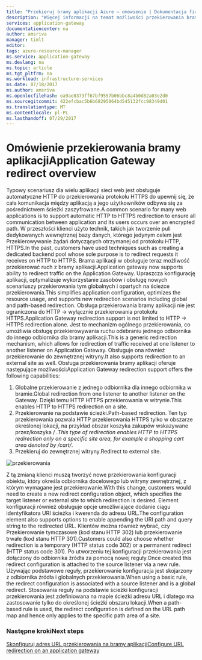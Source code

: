 ```yaml
---
title: "Przekieruj bramy aplikacji Azure — omówienie | Dokumentacja firmy Microsoft"
description: "Więcej informacji na temat możliwości przekierowania bramę aplikacji Azure"
services: application-gateway
documentationcenter: na
author: amsriva
manager: timlt
editor: 
tags: azure-resource-manager
ms.service: application-gateway
ms.devlang: na
ms.topic: article
ms.tgt_pltfrm: na
ms.workload: infrastructure-services
ms.date: 07/18/2017
ms.author: amsriva
ms.openlocfilehash: ea9ae8373ff67bf9557b06bbc8a4b0d82a03e2d0
ms.sourcegitcommit: 422efcbac5b6b68295064bd545132fcc98349d01
ms.translationtype: MT
ms.contentlocale: pl-PL
ms.lasthandoff: 07/29/2017
---
```

# <a name="application-gateway-redirect-overview"></a><span data-ttu-id="24013-103">Omówienie przekierowania bramy aplikacji</span><span class="sxs-lookup"><span data-stu-id="24013-103">Application Gateway redirect overview</span></span>

<span data-ttu-id="24013-104">Typowy scenariusz dla wielu aplikacji sieci web jest obsługuje automatyczne HTTP do przekierowania protokołu HTTPS do upewnij się, że cała komunikacja między aplikacją a jego użytkowników odbywa się za pośrednictwem ścieżki zaszyfrowane.</span><span class="sxs-lookup"><span data-stu-id="24013-104">A common scenario for many web applications is to support automatic HTTP to HTTPS redirection to ensure all communication between application and its users occurs over an encrypted path.</span></span> <span data-ttu-id="24013-105">W przeszłości klienci użyto technik, takich jak tworzenie puli dedykowanych wewnętrznej bazy danych, którego jedynym celem jest Przekierowywanie żądań dotyczących otrzymanej od protokołu HTTP, HTTPS.</span><span class="sxs-lookup"><span data-stu-id="24013-105">In the past, customers have used techniques such as creating a dedicated backend pool whose sole purpose is to redirect requests it receives on HTTP to HTTPS.</span></span>  <span data-ttu-id="24013-106">Brama aplikacji w obsługuje teraz możliwość przekierować ruch z bramy aplikacji.</span><span class="sxs-lookup"><span data-stu-id="24013-106">Application gateway now supports ability to redirect traffic on the Application Gateway.</span></span> <span data-ttu-id="24013-107">Upraszcza konfigurację aplikacji, optymalizuje wykorzystanie zasobów i obsługę nowych scenariuszy przekierowania tym globalnych i opartych na ścieżce przekierowania.</span><span class="sxs-lookup"><span data-stu-id="24013-107">This simplifies application configuration, optimizes the resource usage, and supports new redirection scenarios including global and path-based redirection.</span></span> <span data-ttu-id="24013-108">Obsługa przekierowania bramy aplikacji nie jest ograniczona do HTTP -> wyłącznie przekierowania protokołu HTTPS.</span><span class="sxs-lookup"><span data-stu-id="24013-108">Application Gateway redirection support is not limited to HTTP -> HTTPS redirection alone.</span></span> <span data-ttu-id="24013-109">Jest to mechanizm ogólnego przekierowania, co umożliwia obsługę przekierowywania ruchu odebraniu jednego odbiornika do innego odbiornika dla bramy aplikacji.</span><span class="sxs-lookup"><span data-stu-id="24013-109">This is a generic redirection mechanism, which allows for redirection of traffic received at one listener to another listener on Application Gateway.</span></span> <span data-ttu-id="24013-110">Obsługuje ona również przekierowanie do zewnętrznej witryny.</span><span class="sxs-lookup"><span data-stu-id="24013-110">It also supports redirection to an external site as well.</span></span> <span data-ttu-id="24013-111">Obsługa przekierowania bramy aplikacji oferuje następujące możliwości:</span><span class="sxs-lookup"><span data-stu-id="24013-111">Application Gateway redirection support offers the following capabilities:</span></span>

1. <span data-ttu-id="24013-112">Globalne przekierowanie z jednego odbiornika dla innego odbiornika w bramie.</span><span class="sxs-lookup"><span data-stu-id="24013-112">Global redirection from one listener to another listener on the Gateway.</span></span> <span data-ttu-id="24013-113">Dzięki temu HTTP HTTPS przekierowania w witrynie.</span><span class="sxs-lookup"><span data-stu-id="24013-113">This enables HTTP to HTTPS redirection on a site.</span></span>
2. <span data-ttu-id="24013-114">Przekierowanie na podstawie ścieżki.</span><span class="sxs-lookup"><span data-stu-id="24013-114">Path-based redirection.</span></span> <span data-ttu-id="24013-115">Ten typ przekierowania pozwala HTTP przekierowania HTTPS tylko w obszarze określonej lokacji, na przykład obszar koszyka zakupów wskazywane przez/koszyka / *.</span><span class="sxs-lookup"><span data-stu-id="24013-115">This type of redirection enables HTTP to HTTPS redirection only on a specific site area, for example a shopping cart area denoted by /cart/*.</span></span>
3. <span data-ttu-id="24013-116">Przekieruj do zewnętrznej witryny.</span><span class="sxs-lookup"><span data-stu-id="24013-116">Redirect to external site.</span></span>

![przekierowania](./media/application-gateway-redirect-overview/redirect.png)

<span data-ttu-id="24013-118">Z tą zmianą klienci muszą tworzyć nowe przekierowania konfiguracji obiektu, który określa odbiornika docelowego lub witryny zewnętrznej, z którym wymagane jest przekierowanie.</span><span class="sxs-lookup"><span data-stu-id="24013-118">With this change, customers would need to create a new redirect configuration object, which specifies the target listener or external site to which redirection is desired.</span></span> <span data-ttu-id="24013-119">Element konfiguracji również obsługuje opcje umożliwiające dodanie ciągu identyfikatora URI ścieżka i kwerenda do adresu URL.</span><span class="sxs-lookup"><span data-stu-id="24013-119">The configuration element also supports options to enable appending the URI path and query string to the redirected URL.</span></span> <span data-ttu-id="24013-120">Klientów można również wybrać, czy Przekierowanie tymczasowe (kod stanu HTTP 302) lub przekierowanie trwałe (kod stanu HTTP 301).</span><span class="sxs-lookup"><span data-stu-id="24013-120">Customers could also choose whether redirection is a temporary (HTTP status code 302) or a permanent redirect (HTTP status code 301).</span></span> <span data-ttu-id="24013-121">Po utworzeniu tej konfiguracji przekierowania jest dołączony do odbiornika źródła za pomocą nowej reguły.</span><span class="sxs-lookup"><span data-stu-id="24013-121">Once created this redirect configuration is attached to the source listener via a new rule.</span></span> <span data-ttu-id="24013-122">Używając podstawowe reguły, przekierowanie konfiguracja jest skojarzony z odbiornika źródła i globalnych przekierowania.</span><span class="sxs-lookup"><span data-stu-id="24013-122">When using a basic rule, the redirect configuration is associated with a source listener and is a global redirect.</span></span> <span data-ttu-id="24013-123">Stosowania reguły na podstawie ścieżki konfiguracji przekierowania jest zdefiniowana na mapie ścieżki adresu URL i dlatego ma zastosowanie tylko do określonej ścieżki obszaru lokacji.</span><span class="sxs-lookup"><span data-stu-id="24013-123">When a path-based rule is used, the redirect configuration is defined on the URL path map and hence only applies to the specific path area of a site.</span></span>

### <a name="next-steps"></a><span data-ttu-id="24013-124">Następne kroki</span><span class="sxs-lookup"><span data-stu-id="24013-124">Next steps</span></span>

[<span data-ttu-id="24013-125">Skonfiguruj adres URL przekierowania na bramy aplikacji</span><span class="sxs-lookup"><span data-stu-id="24013-125">Configure URL redirection on an application gateway</span></span>](application-gateway-configure-redirect-powershell.md)
